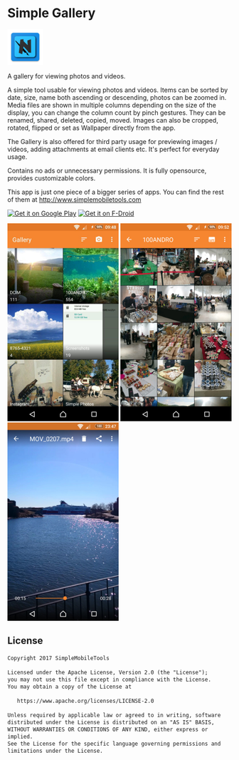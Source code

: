 # Simple Gallery

<img alt="Logo" src="app/src/main/res/mipmap-xxxhdpi/ic_launcher.png" width="80" />

A gallery for viewing photos and videos.

A simple tool usable for viewing photos and videos. Items can be sorted by date, size, name both ascending or descending, photos can be zoomed in. Media files are shown in multiple columns depending on the size of the display, you can change the column count by pinch gestures. They can be renamed, shared, deleted, copied, moved. Images can also be cropped, rotated, flipped or set as Wallpaper directly from the app.

The Gallery is also offered for third party usage for previewing images / videos, adding attachments at email clients etc. It's perfect for everyday usage.

Contains no ads or unnecessary permissions. It is fully opensource, provides customizable colors.

This app is just one piece of a bigger series of apps. You can find the rest of them at http://www.simplemobiletools.com

<a href='https://play.google.com/store/apps/details?id=com.amar.gallery'><img src='http://simplemobiletools.github.io/assets/public/google-play.png' alt='Get it on Google Play' height='45' /></a>
<a href='https://f-droid.org/app/com.amar.gallery'><img src='http://simplemobiletools.github.io/assets/public/f-droid.png' alt='Get it on F-Droid' height='45' /></a>

<img alt="App image" src="screenshots/app.jpg" width="250" />
<img alt="App image" src="screenshots/app_2.jpg" width="250" />
<img alt="App image" src="screenshots/app_5.jpg" width="250" />

License
-------
    Copyright 2017 SimpleMobileTools
    
    Licensed under the Apache License, Version 2.0 (the "License");
    you may not use this file except in compliance with the License.
    You may obtain a copy of the License at
    
       https://www.apache.org/licenses/LICENSE-2.0
    
    Unless required by applicable law or agreed to in writing, software
    distributed under the License is distributed on an "AS IS" BASIS,
    WITHOUT WARRANTIES OR CONDITIONS OF ANY KIND, either express or implied.
    See the License for the specific language governing permissions and
    limitations under the License.
